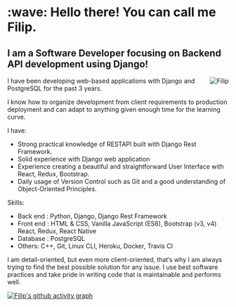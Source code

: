 <h1 align="left" id="suhailkakar-title">:wave: Hello there! You can call me Filip.</h1>
<h2 align="left">I am a Software Developer focusing on Backend API development using Django!</h2>

<a href="#suhailkakar-title">
  <img src="https://github-readme-stats.vercel.app/api?username=nerdroc&show_icons=true&theme=react&count_private=true&include_all_commits=true" alt="Filip" align="right" />
</a>


I have been developing web-based applications with Django and PostgreSQL for the past 3 years.  

I know how to organize development from client requirements to production deployment and can adapt to anything given enough time for the learning curve.  






I have: 
  - Strong practical knowledge of RESTAPI built with Django Rest Framework.  
  - Solid experience with Django web application 
  - Experience creating a beautiful and straightforward User Interface with React, Redux, Bootstrap. 
  - Daily usage of Version Control such as Git and a good understanding of Object-Oriented Principles.   
  
Skills: 
  - Back end : Python, Django, Django Rest Framework  
  - Front end : HTML & CSS, Vanilla JavaScript (ES6), Bootstrap (v3, v4) React, Redux, React Native 
  - Database : PostgreSQL
  - Others: C++, Git, Linux CLI, Heroku, Docker, Travis CI   
  
I am detail-oriented, but even more client-oriented, that’s why I am always trying to find the best possible solution for any issue. 
I use best software practices and take pride in writing code that is maintainable and performs well.

[![ Filip's github activity graph](https://activity-graph.herokuapp.com/graph?username=nerdroc&theme=react-dark)](https://github.com/nerdroc)

